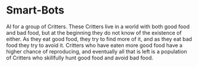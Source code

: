 Smart-Bots
==========

AI for a group of Critters. These Critters live in a world with both good food and bad food, but at the beginning they do not know of the existence of either. As they eat good food, they try to find more of it, and as they eat bad food they try to avoid it. Critters who have eaten more good food have a higher chance of reproducing, and eventually all that is left is a population of Critters who skillfully hunt good food and avoid bad food.
